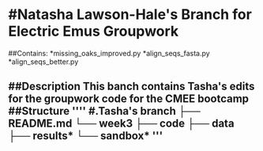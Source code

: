 #Natasha Lawson-Hale's Branch for Electric Emus Groupwork
=========================================================
##Contains: 
*missing_oaks_improved.py
*align_seqs_fasta.py
*align_seqs_better.py

##Description
This banch contains Tasha's edits for the groupwork code for the CMEE bootcamp
##Structure
''''
#.Tasha's branch
├── README.md
└── week3
    ├── code
    ├── data
    ├── results*
    └── sandbox*
'''
-----------------------    
